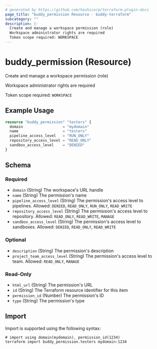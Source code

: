 ```yaml
---
# generated by https://github.com/hashicorp/terraform-plugin-docs
page_title: "buddy_permission Resource - buddy-terraform"
subcategory: ""
description: |-
  Create and manage a workspace permission (role)
  Workspace administrator rights are required
  Token scope required: WORKSPACE
---
```


# buddy_permission (Resource)

Create and manage a workspace permission (role)

Workspace administrator rights are required

Token scope required: `WORKSPACE`

## Example Usage

```terraform
resource "buddy_permission" "testers" {
  domain                  = "mydomain"
  name                    = "testers"
  pipeline_access_level   = "RUN_ONLY"
  repository_access_level = "READ_ONLY"
  sandbox_access_level    = "DENIED"
}
```

<!-- schema generated by tfplugindocs -->
## Schema

### Required

- `domain` (String) The workspace's URL handle
- `name` (String) The permission's name
- `pipeline_access_level` (String) The permission's access level to pipelines. Allowed: `DENIED`, `READ_ONLY`, `RUN_ONLY`, `READ_WRITE`
- `repository_access_level` (String) The permission's access level to repository. Allowed: `READ_ONLY`, `READ_WRITE`, `MANAGE`
- `sandbox_access_level` (String) The permission's access level to sandboxes. Allowed: `DENIED`, `READ_ONLY`, `READ_WRITE`

### Optional

- `description` (String) The permission's description
- `project_team_access_level` (String) The permission's access level to team. Allowed: `READ_ONLY`, `MANAGE`

### Read-Only

- `html_url` (String) The permission's URL
- `id` (String) The Terraform resource identifier for this item
- `permission_id` (Number) The permission's ID
- `type` (String) The permission's type

## Import

Import is supported using the following syntax:

```shell
# import using domain(mydomain), permission_id(1234)
terraform import buddy_permission.testers mydomain:1234
```
